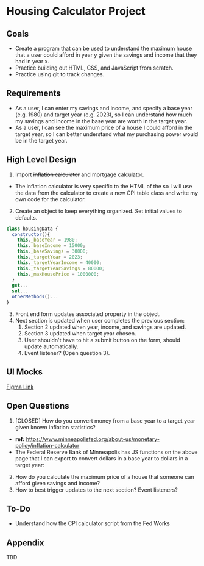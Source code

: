 # Housing Calculator Project
## Goals
- Create a program that can be used to understand the maximum house that a user could afford in year y given the savings and income that they had in year x.
- Practice building out HTML, CSS, and JavaScript from scratch.
- Practice using git to track changes.
## Requirements
- As a user, I can enter my savings and income, and specify a base year (e.g. 1980) and target year (e.g. 2023), so I can understand how much my savings and income in the base year are worth in the target year.
- As a user, I can see the maximum price of a house I could afford in the target year, so I can better understand what my purchasing power would be in the target year.
## High Level Design
1. Import ~~inflation calculator~~ and mortgage calculator.
  - The inflation calculator is very specific to the HTML of the so I will use the data from the calculator to create a new CPI table class and write my own code for the calculator.
2. Create an object to keep everything organized. Set initial values to defaults.
``` JavaScript
class housingData {
  constructor(){
    this._baseYear = 1980;
    this._baseIncome = 15000;
    this._baseSavings = 30000; 
    this._targetYear = 2023;
    this._targetYearIncome = 40000;
    this._targetYearSavings = 80000;
    this._maxHousePrice = 1000000;
  }
  get...
  set...
  otherMethods()...
}
```
3. Front end form updates associated property in the object.
4. Next section is updated when user completes the previous section:
	1. Section 2 updated when year, income, and savings are updated.
	2. Section 3 updated when target year chosen.
	3. User shouldn't have to hit a submit button on the form, should update automatically.
	4. Event listener? (Open question 3).
## UI Mocks
[Figma Link](https://www.figma.com/design/oCDi01Q8QKt1vWMQDbZEkV/HousingCalculatorProject?node-id=0-1&t=3kPk5hvCeegQ70yR-1)
## Open Questions
1. [CLOSED] How do you convert money from a base year to a target year given known inflation statistics?
  - **ref:** https://www.minneapolisfed.org/about-us/monetary-policy/inflation-calculator
  - The Federal Reserve Bank of Minneapolis has JS functions on the above page that I can export to convert dollars in a base year to dollars in a target year:
2. How do you calculate the maximum price of a house that someone can afford given savings and income?
3. How to best trigger updates to the next section? Event listeners?
## To-Do
- Understand how the CPI calculator script from the Fed Works
## Appendix
TBD
